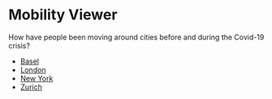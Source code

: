 # Mobility Viewer

How have people been moving around cities before and during the Covid-19 crisis?

- [Basel](docs/basel/)
- [London](docs/london/)
- [New York](docs/newyork/)
- [Zurich](docs/zurich/)
